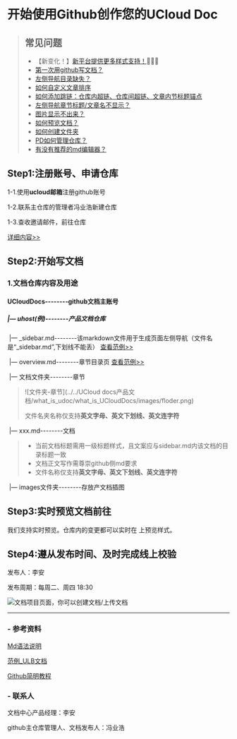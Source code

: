# 开始使用Github创作您的UCloud Doc
> ## 常见问题
>
> - 【新变化！】[新平台提供更多样式支持！](常见问题)🌟🌟🌟
> - [第一次用github写文档？](在github网页上创建文档)
> - [左侧导航目录缺失？](常见问题)
> - [如何自定义文章排序](常见问题)
> - [如何添加跳链：仓库内超链、仓库间超链、文章内节标题锚点](常见问题)
> - [左侧导航章节标题/文章名不显示？](常见问题)
> - [图片显示不出来？](常见问题)
> - [如何预览文档？](常见问题)
> - [如何创建文件夹](常见问题)
> - [PD如何管理仓库？](仓库管理人的权限及职责)
> - [有没有推荐的md编辑器？](使用typora及GitHub客户端)



## Step1:注册账号、申请仓库

1-1.使用**ucloud邮箱**注册github账号

1-2.联系主仓库的管理者冯业浩新建仓库

1-3.查收邀请邮件，前往仓库

[详细内容>>](准备工作)



## Step2:开始写文档

### 1.文档仓库内容及用途

#### **UCloudDocs--------github文档主账号**

##### |— **uhost(例)--------产品文档仓库**

​	|— _sidebar.md--------该markdown文件用于生成页面左侧导航（文件名是“\_sidebar.md”,下划线不能丢） [查看范例>>](sidebar范例)

​	|— overview.md--------章节目录页   [查看范例>>](overview范例)

​	|— 文档文件夹--------章节 

> ![文件夹-章节](../../UCloud docs产品文档/what_is_udoc/what_is_UCloudDocs/images/floder.png)
>
> 文件名夹名称仅支持**英文字母、英文下划线、英文连字符**

​	|— xxx.md--------文档 

> * 当前文档标题需用一级标题样式，且文案应与sidebar.md内该文档的目录标题一致
> * 文档正文写作需尊崇github侧md要求
> * 文件名称仅支持**英文字母、英文下划线、英文连字符**

​	|— images文件夹--------存放产文档插图 



## Step3:实时预览文档前往 

我们支持实时预览。仓库内的变更都可以实时在       上预览样式。



## Step4:遵从发布时间、及时完成线上校验

发布人：李安

发布周期：每周二、周四 18:30

![文档项目页面，你可以创建文档/上传文档](img/publish.png)



----------------

### - 参考资料

[Md语法说明](https://www.jianshu.com/p/40ba812dd973)  

[范例_ULB文档](https://github.com/UCloudDocs/UCloud-document/tree/master/network/ulb)

[Github简明教程](https://github.com/UCloudDocs/UCloud-document/tree/master/network/ulb)



### - 联系人

文档中心产品经理：李安

github主仓库管理人、文档发布人：冯业浩

